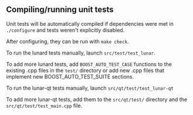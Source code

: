 Compiling/running unit tests
------------------------------------

Unit tests will be automatically compiled if dependencies were met in `./configure`
and tests weren't explicitly disabled.

After configuring, they can be run with `make check`.

To run the lunard tests manually, launch `src/test/test_lunar`.

To add more lunard tests, add `BOOST_AUTO_TEST_CASE` functions to the existing
.cpp files in the `test/` directory or add new .cpp files that
implement new BOOST_AUTO_TEST_SUITE sections.

To run the lunar-qt tests manually, launch `src/qt/test/test_lunar-qt`

To add more lunar-qt tests, add them to the `src/qt/test/` directory and
the `src/qt/test/test_main.cpp` file.
